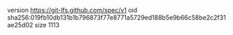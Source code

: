version https://git-lfs.github.com/spec/v1
oid sha256:019fb10db131b1b796873f77e8771a5729ed188b5e9b66c58be2c2f31ae25d02
size 1113
